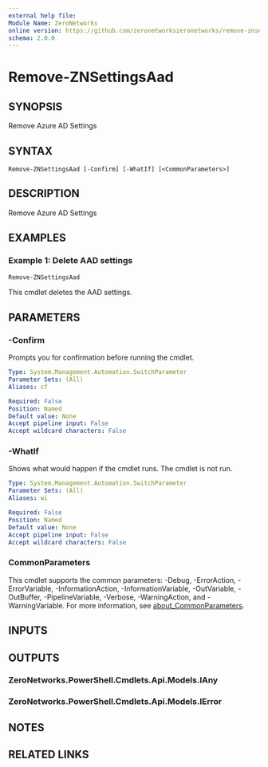 ```yaml
---
external help file:
Module Name: ZeroNetworks
online version: https://github.com/zeronetworkszeronetworks/remove-znsettingsaad
schema: 2.0.0
---
```


# Remove-ZNSettingsAad

## SYNOPSIS
Remove Azure AD Settings

## SYNTAX

```
Remove-ZNSettingsAad [-Confirm] [-WhatIf] [<CommonParameters>]
```

## DESCRIPTION
Remove Azure AD Settings

## EXAMPLES

### Example 1: Delete AAD settings
```powershell
Remove-ZNSettingsAad

```

This cmdlet deletes the AAD settings.

## PARAMETERS

### -Confirm
Prompts you for confirmation before running the cmdlet.

```yaml
Type: System.Management.Automation.SwitchParameter
Parameter Sets: (All)
Aliases: cf

Required: False
Position: Named
Default value: None
Accept pipeline input: False
Accept wildcard characters: False
```

### -WhatIf
Shows what would happen if the cmdlet runs.
The cmdlet is not run.

```yaml
Type: System.Management.Automation.SwitchParameter
Parameter Sets: (All)
Aliases: wi

Required: False
Position: Named
Default value: None
Accept pipeline input: False
Accept wildcard characters: False
```

### CommonParameters
This cmdlet supports the common parameters: -Debug, -ErrorAction, -ErrorVariable, -InformationAction, -InformationVariable, -OutVariable, -OutBuffer, -PipelineVariable, -Verbose, -WarningAction, and -WarningVariable. For more information, see [about_CommonParameters](http://go.microsoft.com/fwlink/?LinkID=113216).

## INPUTS

## OUTPUTS

### ZeroNetworks.PowerShell.Cmdlets.Api.Models.IAny

### ZeroNetworks.PowerShell.Cmdlets.Api.Models.IError

## NOTES

## RELATED LINKS

